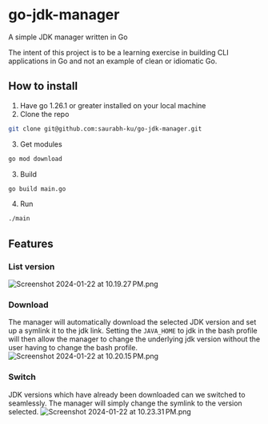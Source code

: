 # go-jdk-manager
A simple JDK manager written in Go

The intent of this project is to be a learning exercise in building CLI applications in Go and not an example of clean or idiomatic Go.

## How to install
1. Have go 1.26.1 or greater installed on your local machine
2. Clone the repo
```bash
git clone git@github.com:saurabh-ku/go-jdk-manager.git
```
3. Get modules
```bash
go mod download
```
3. Build
```bash
go build main.go
```
4. Run
```bash
./main
```

## Features
### List version
![Screenshot 2024-01-22 at 10.19.27 PM.png](..%2F..%2F..%2F..%2F..%2Fvar%2Ffolders%2F9_%2Ft2yhfnvx22sbqn5wwqw1ksx00000gn%2FT%2FTemporaryItems%2FNSIRD_screencaptureui_P5areR%2FScreenshot%202024-01-22%20at%2010.19.27%E2%80%AFPM.png)

### Download 
The manager will automatically download the selected JDK version and set up a symlink it to the jdk link.
Setting the `JAVA_HOME` to jdk in the bash profile will then allow the manager to change the underlying jdk version without the user having to change the bash profile. 
![Screenshot 2024-01-22 at 10.20.15 PM.png](..%2F..%2F..%2F..%2F..%2Fvar%2Ffolders%2F9_%2Ft2yhfnvx22sbqn5wwqw1ksx00000gn%2FT%2FTemporaryItems%2FNSIRD_screencaptureui_nYbueI%2FScreenshot%202024-01-22%20at%2010.20.15%E2%80%AFPM.png)

### Switch
JDK versions which have already been downloaded can we switched to seamlessly. The manager will simply change the symlink to the version selected. 
![Screenshot 2024-01-22 at 10.23.31 PM.png](..%2F..%2F..%2F..%2F..%2Fvar%2Ffolders%2F9_%2Ft2yhfnvx22sbqn5wwqw1ksx00000gn%2FT%2FTemporaryItems%2FNSIRD_screencaptureui_L1xCVm%2FScreenshot%202024-01-22%20at%2010.23.31%E2%80%AFPM.png)